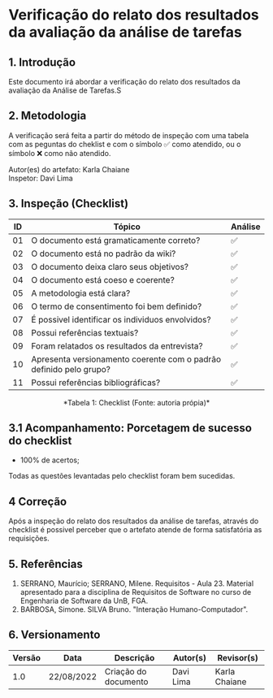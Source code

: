 # Verificação do relato dos resultados da avaliação da análise de tarefas

## 1. Introdução
Este documento irá abordar a verificação do relato dos resultados da avaliação da Análise de Tarefas.S


## 2. Metodologia
A verificação será feita a partir do método de inspeção com uma tabela com as peguntas do cheklist e com o símbolo ✅ como atendido, ou o símbolo ❌ como não atendido. <br>

Autor(es) do artefato: Karla Chaiane <br>
Inspetor: Davi Lima
## 3. Inspeção (Checklist)

| ID  | Tópico                                                                     | Análise |
| --- | -------------------------------------------------------------------------- | ------- |
| 01  | O documento está gramaticamente correto?                                   | ✅      |
| 02  | O documento está no padrão da wiki?                                        | ✅      |
| 03  | O documento deixa claro seus objetivos?                                    | ✅      |
| 04  | O documento está coeso e coerente?                                         | ✅      |
| 05  | A metodologia está clara?                                                  | ✅      |
| 06  | O termo de consentimento foi bem definido?                                 | ✅      |
| 07  | É possivel identificar os individuos envolvidos?                           | ✅      |
| 08  | Possui referências textuais?                                               | ✅      |
| 09  | Foram relatados os resultados da entrevista?                               | ✅      |
| 10  | Apresenta versionamento coerente com o padrão definido pelo grupo?         | ✅      |
| 11  | Possui referências bibliográficas?                                         | ✅      |
<center> *Tabela 1: Checklist (Fonte: autoria própia)* </center>

## 3.1 Acompanhamento: Porcetagem de sucesso do checklist

- 100% de acertos;

Todas as questões levantadas pelo checklist foram bem sucedidas.

## 4 Correção
Após a inspeção do relato dos resultados da análise de tarefas, através do checklist é possivel perceber que o artefato atende de forma satisfatória as requisições.

## 5. Referências

1. SERRANO, Maurício; SERRANO, Milene. Requisitos - Aula 23. Material apresentado para a disciplina de Requisitos de Software no curso de Engenharia de Software da UnB, FGA.
2. BARBOSA, Simone. SILVA Bruno. "Interação Humano-Computador".

## 6. Versionamento
|Versão	| Data	| Descrição |	Autor(s)	| Revisor(s)|
|--------|----|-----------|-------|---------|
| 1.0 |	22/08/2022	| Criação do documento | Davi Lima | Karla Chaiane |